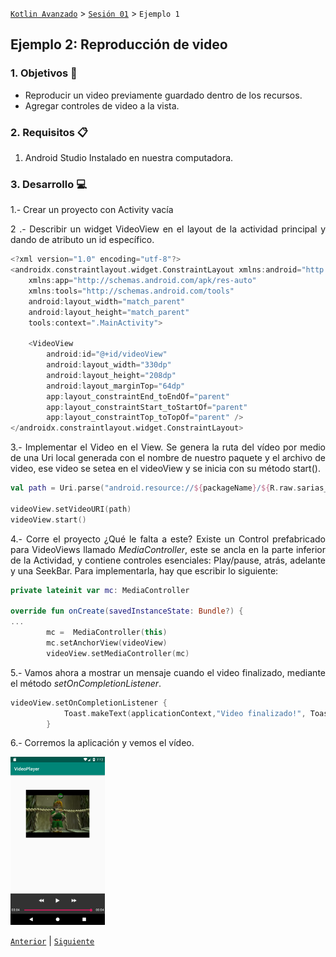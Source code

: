 [`Kotlin Avanzado`](../../Readme.md) > [`Sesión 01`](../Readme.md) > `Ejemplo 1`

## Ejemplo 2: Reproducción de video

<div style="text-align: justify;">


### 1. Objetivos :dart:

- Reproducir un video previamente guardado dentro de los recursos.
- Agregar controles de video a la vista.

### 2. Requisitos :clipboard:

1. Android Studio Instalado en nuestra computadora.

### 3. Desarrollo :computer:

1.- Crear un proyecto con Activity vacía

2 .- Describir un widget VideoView en el layout de la actividad principal y dando de atributo un id específico. 

```kotlin
<?xml version="1.0" encoding="utf-8"?>
<androidx.constraintlayout.widget.ConstraintLayout xmlns:android="http://schemas.android.com/apk/res/android"
    xmlns:app="http://schemas.android.com/apk/res-auto"
    xmlns:tools="http://schemas.android.com/tools"
    android:layout_width="match_parent"
    android:layout_height="match_parent"
    tools:context=".MainActivity">

    <VideoView
        android:id="@+id/videoView"
        android:layout_width="330dp"
        android:layout_height="208dp"
        android:layout_marginTop="64dp"
        app:layout_constraintEnd_toEndOf="parent"
        app:layout_constraintStart_toStartOf="parent"
        app:layout_constraintTop_toTopOf="parent" />
</androidx.constraintlayout.widget.ConstraintLayout>
```
3.- Implementar el Video en el View. Se genera la ruta del vídeo por medio de una Uri local generada con el nombre de nuestro paquete y el archivo de video, ese video se setea en el videoView y se inicia con su método start().

```kotlin
val path = Uri.parse("android.resource://${packageName}/${R.raw.sarias_song}")

videoView.setVideoURI(path)
videoView.start()
```
4.- Corre el proyecto ¿Qué le falta a este? Existe un Control prefabricado para VideoViews llamado *MediaController*, este se ancla en la parte inferior de la Actividad, y contiene controles esenciales: Play/pause, atrás, adelante y una SeekBar. Para implementarla, hay que escribir lo siguiente: 

```kotlin
private lateinit var mc: MediaController

override fun onCreate(savedInstanceState: Bundle?) {
...
        mc =  MediaController(this)
        mc.setAnchorView(videoView)
        videoView.setMediaController(mc)
```

5.- Vamos ahora a mostrar un mensaje cuando el video finalizado, mediante el método *setOnCompletionListener*.
```kotlin
videoView.setOnCompletionListener {
            Toast.makeText(applicationContext,"Video finalizado!", Toast.LENGTH_SHORT).show()
        }
```

6.- Corremos la aplicación y vemos el vídeo.

<img src="Image01.png" width="30%">



[`Anterior`](../Reto-01/Readme.md) | [`Siguiente`](../Reto-02/Readme.md)      

</div>


